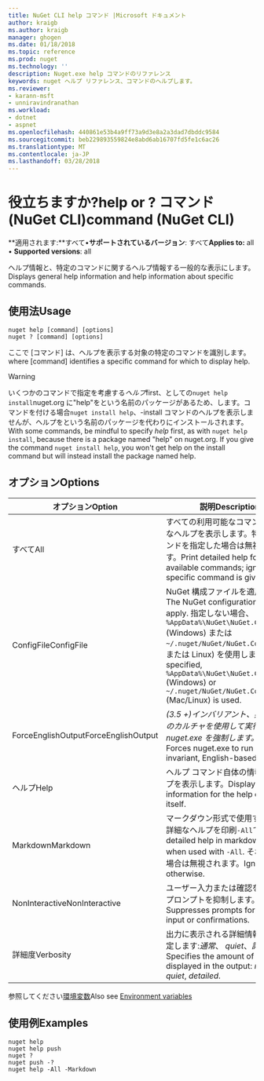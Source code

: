 ```yaml
---
title: NuGet CLI help コマンド |Microsoft ドキュメント
author: kraigb
ms.author: kraigb
manager: ghogen
ms.date: 01/18/2018
ms.topic: reference
ms.prod: nuget
ms.technology: ''
description: Nuget.exe help コマンドのリファレンス
keywords: nuget ヘルプ リファレンス、コマンドのヘルプします。
ms.reviewer:
- karann-msft
- unniravindranathan
ms.workload:
- dotnet
- aspnet
ms.openlocfilehash: 440861e53b4a9ff73a9d3e8a2a3dad7dbddc9584
ms.sourcegitcommit: beb229893559824e8abd6ab16707fd5fe1c6ac26
ms.translationtype: MT
ms.contentlocale: ja-JP
ms.lasthandoff: 03/28/2018
---
```

# <a name="help-or--command-nuget-cli"></a><span data-ttu-id="8e4ae-104">役立ちますか?</span><span class="sxs-lookup"><span data-stu-id="8e4ae-104">help or ?</span></span> <span data-ttu-id="8e4ae-105">コマンド (NuGet CLI)</span><span class="sxs-lookup"><span data-stu-id="8e4ae-105">command (NuGet CLI)</span></span>

<span data-ttu-id="8e4ae-106">**適用されます:**すべて&bullet;**サポートされているバージョン**: すべて</span><span class="sxs-lookup"><span data-stu-id="8e4ae-106">**Applies to:** all &bullet; **Supported versions**: all</span></span>

<span data-ttu-id="8e4ae-107">ヘルプ情報と、特定のコマンドに関するヘルプ情報する一般的な表示にします。</span><span class="sxs-lookup"><span data-stu-id="8e4ae-107">Displays general help information and help information about specific commands.</span></span>

## <a name="usage"></a><span data-ttu-id="8e4ae-108">使用法</span><span class="sxs-lookup"><span data-stu-id="8e4ae-108">Usage</span></span>

```cli
nuget help [command] [options]
nuget ? [command] [options]
```

<span data-ttu-id="8e4ae-109">ここで [コマンド] は、ヘルプを表示する対象の特定のコマンドを識別します。</span><span class="sxs-lookup"><span data-stu-id="8e4ae-109">where [command] identifies a specific command for which to display help.</span></span>

> [!Warning]
> <span data-ttu-id="8e4ae-110">いくつかのコマンドで指定を考慮する*ヘルプ*first、としての`nuget help install`nuget.org に"help"をという名前のパッケージがあるため、します。コマンドを付ける場合`nuget install help`、-install コマンドのヘルプを表示しませんが、ヘルプをという名前のパッケージを代わりにインストールされます。</span><span class="sxs-lookup"><span data-stu-id="8e4ae-110">With some commands, be mindful to specify *help* first, as with `nuget help install`, because there is a package named "help" on nuget.org. If you give the command `nuget install help`, you won't get help on the install command but will instead install the package named help.</span></span>

## <a name="options"></a><span data-ttu-id="8e4ae-111">オプション</span><span class="sxs-lookup"><span data-stu-id="8e4ae-111">Options</span></span>

| <span data-ttu-id="8e4ae-112">オプション</span><span class="sxs-lookup"><span data-stu-id="8e4ae-112">Option</span></span> | <span data-ttu-id="8e4ae-113">説明</span><span class="sxs-lookup"><span data-stu-id="8e4ae-113">Description</span></span> |
| --- | --- |
| <span data-ttu-id="8e4ae-114">すべて</span><span class="sxs-lookup"><span data-stu-id="8e4ae-114">All</span></span> | <span data-ttu-id="8e4ae-115">すべての利用可能なコマンドは詳細なヘルプを表示します。特定のコマンドを指定した場合は無視されます。</span><span class="sxs-lookup"><span data-stu-id="8e4ae-115">Print detailed help for all available commands; ignored if a specific command is given.</span></span> |
| <span data-ttu-id="8e4ae-116">ConfigFile</span><span class="sxs-lookup"><span data-stu-id="8e4ae-116">ConfigFile</span></span> | <span data-ttu-id="8e4ae-117">NuGet 構成ファイルを適用します。</span><span class="sxs-lookup"><span data-stu-id="8e4ae-117">The NuGet configuration file to apply.</span></span> <span data-ttu-id="8e4ae-118">指定しない場合、 `%AppData%\NuGet\NuGet.Config` (Windows) または`~/.nuget/NuGet/NuGet.Config`(Mac または Linux) を使用します。</span><span class="sxs-lookup"><span data-stu-id="8e4ae-118">If not specified, `%AppData%\NuGet\NuGet.Config` (Windows) or `~/.nuget/NuGet/NuGet.Config` (Mac/Linux) is used.</span></span>|
| <span data-ttu-id="8e4ae-119">ForceEnglishOutput</span><span class="sxs-lookup"><span data-stu-id="8e4ae-119">ForceEnglishOutput</span></span> | <span data-ttu-id="8e4ae-120">*(3.5 +)*インバリアント、英語ベースのカルチャを使用して実行する nuget.exe を強制します。</span><span class="sxs-lookup"><span data-stu-id="8e4ae-120">*(3.5+)* Forces nuget.exe to run using an invariant, English-based culture.</span></span> |
| <span data-ttu-id="8e4ae-121">ヘルプ</span><span class="sxs-lookup"><span data-stu-id="8e4ae-121">Help</span></span> | <span data-ttu-id="8e4ae-122">ヘルプ コマンド自体の情報のヘルプを表示します。</span><span class="sxs-lookup"><span data-stu-id="8e4ae-122">Displays help information for the help command itself.</span></span> |
| <span data-ttu-id="8e4ae-123">Markdown</span><span class="sxs-lookup"><span data-stu-id="8e4ae-123">Markdown</span></span> | <span data-ttu-id="8e4ae-124">マークダウン形式で使用する場合の詳細なヘルプを印刷`-All`です。</span><span class="sxs-lookup"><span data-stu-id="8e4ae-124">Print detailed help in markdown format when used with `-All`.</span></span> <span data-ttu-id="8e4ae-125">それ以外の場合は無視されます。</span><span class="sxs-lookup"><span data-stu-id="8e4ae-125">Ignored otherwise.</span></span> |
| <span data-ttu-id="8e4ae-126">NonInteractive</span><span class="sxs-lookup"><span data-stu-id="8e4ae-126">NonInteractive</span></span> | <span data-ttu-id="8e4ae-127">ユーザー入力または確認を要求するプロンプトを抑制します。</span><span class="sxs-lookup"><span data-stu-id="8e4ae-127">Suppresses prompts for user input or confirmations.</span></span> |
| <span data-ttu-id="8e4ae-128">詳細度</span><span class="sxs-lookup"><span data-stu-id="8e4ae-128">Verbosity</span></span> | <span data-ttu-id="8e4ae-129">出力に表示される詳細情報の量を指定します:*通常*、 *quiet*、*詳細*です。</span><span class="sxs-lookup"><span data-stu-id="8e4ae-129">Specifies the amount of detail displayed in the output: *normal*, *quiet*, *detailed*.</span></span> |

<span data-ttu-id="8e4ae-130">参照してください[環境変数](cli-ref-environment-variables.md)</span><span class="sxs-lookup"><span data-stu-id="8e4ae-130">Also see [Environment variables](cli-ref-environment-variables.md)</span></span>

## <a name="examples"></a><span data-ttu-id="8e4ae-131">使用例</span><span class="sxs-lookup"><span data-stu-id="8e4ae-131">Examples</span></span>

```cli
nuget help
nuget help push
nuget ?
nuget push -?
nuget help -All -Markdown
```
